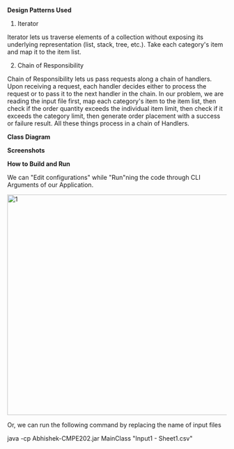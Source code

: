**Design Patterns Used**
<br/>

1) Iterator

Iterator lets us traverse elements of a collection without exposing its underlying representation (list, stack, tree, etc.). Take each category&#39;s item and map it to the item list.

2) Chain of Responsibility

Chain of Responsibility lets us pass requests along a chain of handlers. Upon receiving a request, each handler decides either to process the request or to pass it to the next handler in the chain. In our problem, we are reading the input file first, map each category&#39;s item to the item list, then check if the order quantity exceeds the individual item limit, then check if it exceeds the category limit, then generate order placement with a success or failure result. All these things process in a chain of Handlers.

**Class Diagram**



**Screenshots**



**How to Build and Run**

We can "Edit configurations" while "Run"ning the code through CLI Arguments of our Application.

<img width="506" alt="1" src="https://user-images.githubusercontent.com/25710427/144780655-5a100d9c-7b1c-4d24-86a6-f4b48a627066.png">


Or, we can run the following command by replacing the name of input files

java -cp Abhishek-CMPE202.jar MainClass "Input1 - Sheet1.csv"

